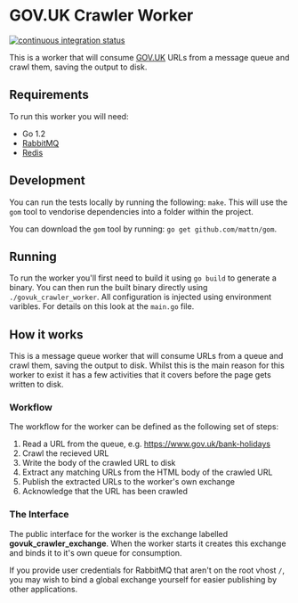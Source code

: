 # GOV.UK Crawler Worker

[![continuous integration status](https://travis-ci.org/alphagov/govuk_crawler_worker.svg?branch=master)](http://travis-ci.org/alphagov/govuk_crawler_worker)

This is a worker that will consume [GOV.UK](https://www.gov.uk/) URLs
from a message queue and crawl them, saving the output to disk.

## Requirements

To run this worker you will need:

 - Go 1.2
 - [RabbitMQ](https://www.rabbitmq.com/)
 - [Redis](http://redis.io/)

## Development

You can run the tests locally by running the following: `make`. This
will use the `gom` tool to vendorise dependencies into a folder within
the project.

You can download the `gom` tool by running:
`go get github.com/mattn/gom`.

## Running

To run the worker you'll first need to build it using `go build` to
generate a binary. You can then run the built binary directly using
`./govuk_crawler_worker`. All configuration is injected using
environment varibles. For details on this look at the `main.go` file.

## How it works

This is a message queue worker that will consume URLs from a queue and
crawl them, saving the output to disk. Whilst this is the main reason
for this worker to exist it has a few activities that it covers before
the page gets written to disk.

### Workflow

The workflow for the worker can be defined as the following set of
steps:

1. Read a URL from the queue, e.g. https://www.gov.uk/bank-holidays
2. Crawl the recieved URL
3. Write the body of the crawled URL to disk
4. Extract any matching URLs from the HTML body of the crawled URL
5. Publish the extracted URLs to the worker's own exchange
6. Acknowledge that the URL has been crawled

### The Interface

The public interface for the worker is the exchange labelled
**govuk_crawler_exchange**. When the worker starts it creates this
exchange and binds it to it's own queue for consumption.

If you provide user credentials for RabbitMQ that aren't on the root
vhost `/`, you may wish to bind a global exchange yourself for easier
publishing by other applications.

